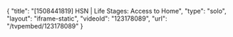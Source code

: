 {
    "title": "[1508441819] HSN | Life Stages: Access to Home",
    "type": "solo",
    "layout": "iframe-static",
    "videoId": "123178089",
    "url": "\/tvpembed\/123178089"
}